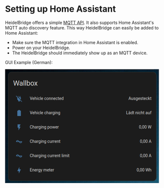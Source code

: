 # Setting up Home Assistant

HeidelBridge offers a simple [MQTT API](APIReference.md). It also supports Home Assistant's MQTT auto discovery feature.
This way HeidelBridge can easily be added to Home Assistant:
 - Make sure the MQTT integration in Home Assistant is enabled.
 - Power on your HeidelBridge.
 - The HeidelBridge should immediately show up as an MQTT device.

GUI Example (German):

![graph](img/home_assistant.png)